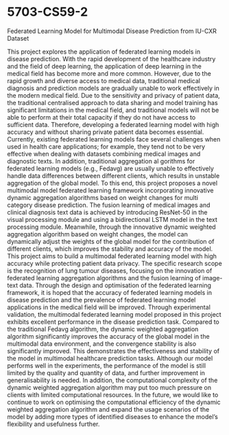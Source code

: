 # 5703-CS59-2
Federated Learning Model for Multimodal Disease Prediction from IU-CXR Dataset

This project explores the application of federated learning models in disease prediction.
 With the rapid development of the healthcare industry and the field of deep learning, the
 application of deep learning in the medical field has become more and more common.
 However, due to the rapid growth and diverse access to medical data, traditional medical
 diagnosis and prediction models are gradually unable to work effectively in the modern
 medical field. Due to the sensitivity and privacy of patient data, the traditional centralised
 approach to data sharing and model training has significant limitations in the medical field,
 and traditional models will not be able to perform at their total capacity if they do not have
 access to sufficient data. Therefore, developing a federated learning model with high accuracy
 and without sharing private patient data becomes essential.
 Currently, existing federated learning models face several challenges when used in health
care applications; for example, they tend not to be very effective when dealing with datasets
 combining medical images and diagnostic texts. In addition, traditional aggregation al
gorithms for federated learning models (e.g., Fedavg) are usually unable to effectively handle
 data differences between different clients, which results in unstable aggregation of the global
 model.
 To this end, this project proposes a novel multimodal model federated learning framework
 incorporating innovative dynamic aggregation algorithms based on weight changes for multi
category disease prediction. The fusion learning of medical images and clinical diagnosis
 text data is achieved by introducing ResNet-50 in the visual processing module and using a
 bidirectional LSTM model in the text processing module. Meanwhile, through the innovative
 dynamic weighted aggregation algorithm based on weight changes, the model can dynamically
 adjust the weights of the global model for the contribution of different clients, which improves
 the stability and accuracy of the model.
 This project aims to build a multimodal federated learning model with high accuracy
 while protecting patient data privacy. The specific research scope is the recognition of lung
 tumour diseases, focusing on the innovation of federated learning aggregation algorithms and
 the fusion learning of image-text data. Through the design and optimisation of the federated 
 learning framework, it is hoped that the accuracy of federated learning models in disease
 prediction and the prevalence of federated learning model applications in the medical field
 will be improved.
 Through experimental validation, the multimodal federated learning model proposed
 in this project exhibits excellent performance in the disease prediction task. Compared to
 the traditional Fedavg algorithm, the dynamic weighted aggregation algorithm significantly
 improves the accuracy of the global model in the multimodal data environment, and the
 convergence stability is also significantly improved. This demonstrates the effectiveness and
 stability of the model in multimodal healthcare prediction tasks.
 Although our model performs well in the experiments, the performance of the model is
 still limited by the quality and quantity of data, and further improvement in generalisability
 is needed. In addition, the computational complexity of the dynamic weighted aggregation
 algorithm may put too much pressure on clients with limited computational resources. In
 the future, we would like to continue to work on optimising the computational efficiency of
 the dynamic weighted aggregation algorithm and expand the usage scenarios of the model
 by adding more types of identified diseases to enhance the model’s flexibility and usefulness
 further.

